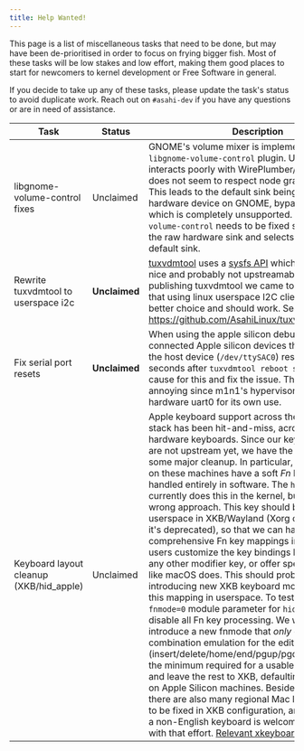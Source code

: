 ```yaml
---
title: Help Wanted!
---
```


This page is a list of miscellaneous tasks that need to be done, but may have been de-prioritised in order to focus on frying bigger fish.
Most of these tasks will be low stakes and low effort, making them good places to start for newcomers to kernel development or Free Software
in general.

If you decide to take up any of these tasks, please update the task's status to avoid duplicate work. Reach out on `#asahi-dev` if you have
any questions or are in need of assistance.

| Task | Status | Description | Contact |
| ---- | ------ | ----------- | ------- |
| libgnome-volume-control fixes | Unclaimed | GNOME's volume mixer is implemented in the `libgnome-volume-control` plugin. Unfortunately, this interacts poorly with WirePlumber/Pipewire and does not seem to respect node graph permissions. This leads to the default sink being the "raw" hardware device on GNOME, bypassing our DSP, which is completely unsupported. `libgnome-volume-control` needs to be fixed so that it hides the raw hardware sink and selects the correct default sink. | chadmed |
| Rewrite tuxvdmtool to userspace i2c | **Unclaimed** | [tuxvdmtool](https://github.com/AsahiLinux/tuxvdmtool) uses a [sysfs API](https://github.com/AsahiLinux/linux/commit/786523ac62f0aeec37bf9c6b991e8bf2fadc590d) which isn't particularly nice and probably not upstreamable. After publishing tuxvdmtool we came to the conclusion that using linux userspace I2C client driver API is a better choice and should work. See https://github.com/AsahiLinux/tuxvdmtool/issues/1 | janne |
| Fix serial port resets | **Unclaimed** | When using the apple silicon debug uart with two connected Apple silicon devices the serial port on the host device (`/dev/ttySAC0`) resets within seconds after `tuxvdmtool reboot serial`. Find the cause for this and fix the issue. This tasks is a little annoying since m1n1's hypervisor clobbers the hardware uart0 for its own use. | janne |
| Keyboard layout cleanup (XKB/hid_apple) | Unclaimed | Apple keyboard support across the Linux desktop stack has been hit-and-miss, across layouts and hardware keyboards. Since our keyboard drivers are not upstream yet, we have the chance to do some major cleanup. In particular, the keyboards on these machines have a soft *Fn* key that is handled entirely in software. The `hid_apple` driver currently does this in the kernel, but this is the wrong approach. This key should be handled in userspace in XKB/Wayland (Xorg cannot do it, but it's deprecated), so that we can have more comprehensive Fn key mappings including letting users customize the key bindings like they would any other modifier key, or offer special symbols like macOS does. This should probably be done by introducing new XKB keyboard models, which do this mapping in userspace. To test this, use the `fnmode=0` module parameter for `hid_apple` to disable all Fn key processing. We will later want to introduce a new fnmode that *only* does Fn key combination emulation for the edit keys (insert/delete/home/end/pgup/pgdown), which is the minimum required for a usable TTY and Xorg, and leave the rest to XKB, defaulting to this mode on Apple Silicon machines. Besides the Fn story, there are also many regional Mac layouts that need to be fixed in XKB configuration, and everyone with a non-English keyboard is welcome to help out with that effort. [Relevant xkeyboard-config issue](https://gitlab.freedesktop.org/xkeyboard-config/xkeyboard-config/-/issues/379)| janne |
